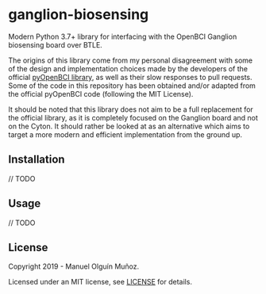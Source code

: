 # ganglion-biosensing

Modern Python 3.7+ library for interfacing with the OpenBCI Ganglion biosensing board over BTLE.

The origins of this library come from my personal disagreement with some of the design and implementation choices made by the developers of the official [pyOpenBCI library](https://github.com/OpenBCI/pyOpenBCI), as well as their slow responses to pull requests. Some of the code in this repository has been obtained and/or adapted from the official pyOpenBCI code (following the MIT License).

It should be noted that this library does not aim to be a full replacement for the official library, as it is completely focused on the Ganglion board and not on the Cyton. It should rather be looked at as an alternative which aims to target a more modern and efficient implementation from the ground up.

## Installation
// TODO

## Usage
// TODO

## License

Copyright 2019 - Manuel Olguín Muñoz.

Licensed under an MIT license, see [LICENSE](./LICENSE) for details.
